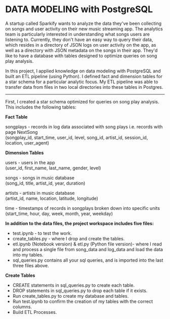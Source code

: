 # DATA MODELING with PostgreSQL

A startup called Sparkify wants to analyze the data they've been collecting on songs and user activity on their new music streaming app. The analytics team is particularly interested in understanding what songs users are listening to. Currently, they don't have an easy way to query their data, which resides in a directory of JSON logs on user activity on the app, as well as a directory with JSON metadata on the songs in their app. They'd like to have a database with tables designed to optimize queries on song play analysis.

In this project, I applied knowledge on data modeling with PostgreSQL and built an ETL pipeline (using Python). I defined fact and dimension tables for a star schema for a particular analytic focus. My ETL pipeline was able to transfer data from files in two local directories into these tables in Postgres.

<hr>

First, I created a star schema optimized for queries on song play analysis. This includes the following tables:

**Fact Table**

songplays - records in log data associated with song plays i.e. records with page NextSong <br>
(songplay_id, start_time, user_id, level, song_id, artist_id, session_id, location, user_agent)

**Dimension Tables**

users - users in the app <br>
(user_id, first_name, last_name, gender, level)

songs - songs in music database <br>
(song_id, title, artist_id, year, duration)

artists - artists in music database <br>
(artist_id, name, location, latitude, longitude)

time - timestamps of records in songplays broken down into specific units <br>
(start_time, hour, day, week, month, year, weekday)


**In addition to the data files, the project workspace includes five files:**

* test.ipynb - to test the work.
* create_tables.py - where I drop and create the tables. 
* etl.ipynb (Notebook version) & etl.py (Python file version)- where I read and process a single file from song_data and log_data and load the data into my tables.
* sql_queries.py contains all your sql queries, and is imported into the last three files above.


**Create Tables**

* CREATE statements in sql_queries.py to create each table.
* DROP statements in sql_queries.py to drop each table if it exists.
* Run create_tables.py to create my database and tables.
* Run test.ipynb to confirm the creation of my tables with the correct columns. 
* Build ETL Processes.
